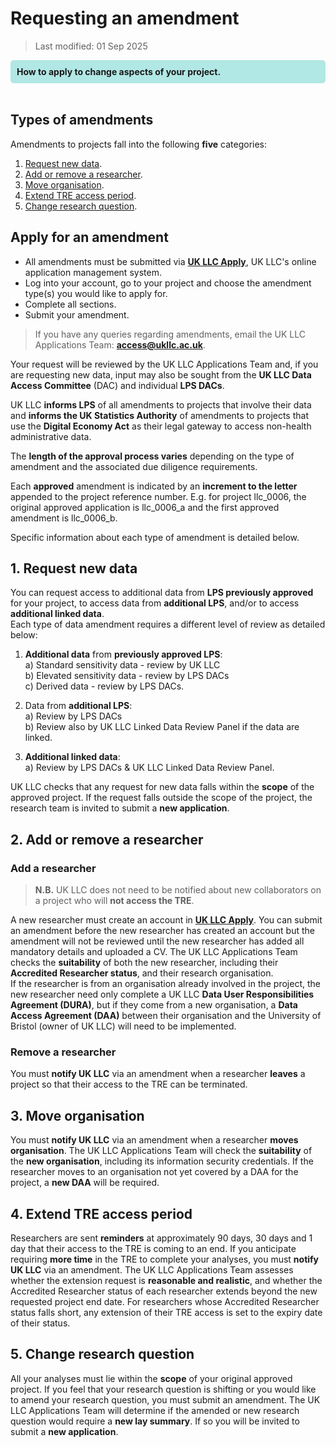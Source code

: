 # Requesting an amendment
>Last modified: 01 Sep 2025

<div style="background-color: rgba(0, 178, 169, 0.3); padding: 10px; border-radius: 5px;"><strong>How to apply to change aspects of your project.</strong></div style>
<br>

## Types of amendments
Amendments to projects fall into the following **five** categories:
1.	[Request new data](#1-request-new-data).
2.	[Add or remove a researcher](#2-add-or-remove-a-researcher).
3.	[Move organisation](#3-move-organisation).
4.	[Extend TRE access period](#4-extend-tre-access-period).
5.	[Change research question](#5-change-research-question).

## Apply for an amendment
* All amendments must be submitted via <strong><a href="https://apply.ukllc.ac.uk/" target="_blank" rel="noopener noreferrer">UK LLC Apply</a></strong>, UK LLC's online application management system.
* Log into your account, go to your project and choose the amendment type(s) you would like to apply for.
* Complete all sections.
* Submit your amendment.

> If you have any queries regarding amendments, email the UK LLC Applications Team: [**access@ukllc.ac.uk**](mailto:access@ukllc.ac.uk).

Your request will be reviewed by the UK LLC Applications Team and, if you are requesting new data, input may also be sought from the **UK LLC Data Access Committee** (DAC) and individual **LPS DACs**.

UK LLC **informs LPS** of all amendments to projects that involve their data and **informs the UK Statistics Authority** of amendments to projects that use the **Digital Economy Act** as their legal gateway to access non-health administrative data.

The **length of the approval process varies** depending on the type of amendment and the associated due diligence requirements.  

Each **approved** amendment is indicated by an **increment to the letter** appended to the project reference number. E.g. for project llc_0006, the original approved application is llc_0006_a and the first approved amendment is llc_0006_b.

Specific information about each type of amendment is detailed below.

## 1. Request new data
You can request access to additional data from **LPS previously approved** for your project, to access data from **additional LPS**, and/or to access **additional linked data**.  
Each type of data amendment requires a different level of review as detailed below:

1.	**Additional data** from **previously approved LPS**:  
a)	Standard sensitivity data - review by UK LLC  
b)	Elevated sensitivity data - review by LPS DACs  
c)	Derived data - review by LPS DACs.

2.	Data from **additional LPS**:  
a) Review by LPS DACs  
b) Review also by UK LLC Linked Data Review Panel if the data are linked.

3.	**Additional linked data**:  
a) Review by LPS DACs & UK LLC Linked Data Review Panel.

UK LLC checks that any request for new data falls within the **scope** of the approved project. If the request falls outside the scope of the project, the research team is invited to submit a **new application**.

## 2. Add or remove a researcher
### Add a researcher
>**N.B.** UK LLC does not need to be notified about new collaborators on a project who will **not access the TRE**.

A new researcher must create an account in [**UK LLC Apply**](https://apply.ukllc.ac.uk/). You can submit an amendment before the new researcher has created an account but the amendment will not be reviewed until the new researcher has added all mandatory details and uploaded a CV. The UK LLC Applications Team checks the **suitability** of both the new researcher, including their **Accredited Researcher status**, and their research organisation.  
If the researcher is from an organisation already involved in the project, the new researcher need only complete a UK LLC **Data User Responsibilities Agreement (DURA)**, but if they come from a new organisation, a **Data Access Agreement (DAA)** between their organisation and the University of Bristol (owner of UK LLC) will need to be implemented.

### Remove a researcher
You must **notify UK LLC** via an amendment when a researcher **leaves** a project so that their access to the TRE can be terminated.

## 3. Move organisation
You must **notify UK LLC** via an amendment when a researcher **moves organisation**. The UK LLC Applications Team will check the **suitability** of the **new organisation**, including its information security credentials. If the researcher moves to an organisation not yet covered by a DAA for the project, a **new DAA** will be required.

## 4. Extend TRE access period
Researchers are sent **reminders** at approximately 90 days, 30 days and 1 day that their access to the TRE is coming to an end. If you anticipate requiring **more time** in the TRE to complete your analyses, you must **notify UK LLC** via an amendment. The UK LLC Applications Team assesses whether the extension request is **reasonable and realistic**, and whether the Accredited Researcher status of each researcher extends beyond the new requested project end date. For researchers whose Accredited Researcher status falls short, any extension of their TRE access is set to the expiry date of their status.

## 5. Change research question
All your analyses must lie within the **scope** of your original approved project. If you feel that your research question is shifting or you would like to amend your research question, you must submit an amendment. The UK LLC Applications Team will determine if the amended or new research question would require a **new lay summary**. If so you will be invited to submit a **new application**.
